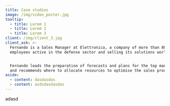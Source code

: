 ```yaml
---
title: Case studies
image: /img/video_poster.jpg
tooltip:
  - title: Lorem 1
  - title: Lorem 2
  - title: Lorem 3
client: /img/client_3.jpg
client_ask: >-
  Fernando is a Sales Manager at Elettronica, a company of more than 800
  employees active in the defense sector and selling its solutions worldwide.


  Fernando leads the preparation of forecasts and plans for the top management,
  and recommends where to allocate resources to optimise the sales process
aside:
  - content: dasdasdas
  - content: asdsdasdasdas
---
```

adasd
